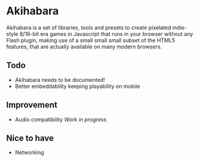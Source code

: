 Akihabara
=========

Akihabara is a set of libraries, tools and presets to create pixelated indie-style 8/16-bit era games in Javascript that runs in your browser without any Flash plugin, making use of a small small small subset of the HTML5 features, that are actually available on many modern browsers.

Todo
----

* Akihabara needs to be documented!
* Better embeddability keeping playability on mobile

Improvement
-----------

* Audio compatibility *Work in progress*

Nice to have
----
* Networking